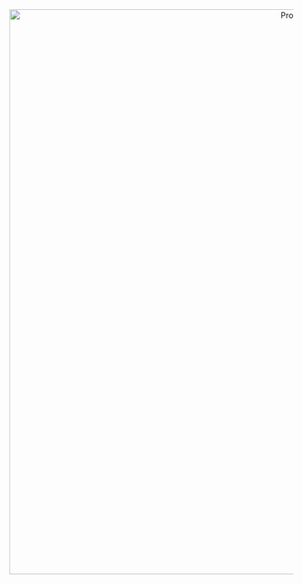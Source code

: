 <div align="center">
    <img width=1000 src="https://github.com/mosgeo/ParticlePack/Readme Files/Process.png" alt="Process" title=""</img>
</div>
